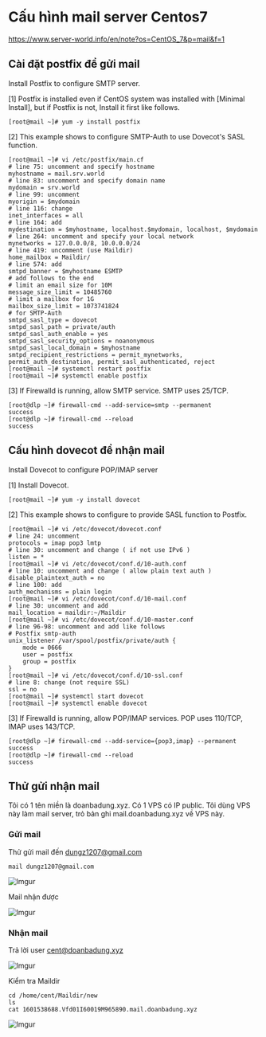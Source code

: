 # Cấu hình mail server Centos7

https://www.server-world.info/en/note?os=CentOS_7&p=mail&f=1

## Cài đặt postfix để gửi mail

 	
Install Postfix to configure SMTP server.

[1]	Postfix is installed even if CentOS system was installed with [Minimal Install], but if Postfix is not, Install it first like follows.

    [root@mail ~]# yum -y install postfix

[2]	This example shows to configure SMTP-Auth to use Dovecot's SASL function.

    [root@mail ~]# vi /etc/postfix/main.cf
    # line 75: uncomment and specify hostname
    myhostname = mail.srv.world
    # line 83: uncomment and specify domain name
    mydomain = srv.world
    # line 99: uncomment
    myorigin = $mydomain
    # line 116: change
    inet_interfaces = all
    # line 164: add
    mydestination = $myhostname, localhost.$mydomain, localhost, $mydomain
    # line 264: uncomment and specify your local network
    mynetworks = 127.0.0.0/8, 10.0.0.0/24
    # line 419: uncomment (use Maildir)
    home_mailbox = Maildir/
    # line 574: add
    smtpd_banner = $myhostname ESMTP
    # add follows to the end
    # limit an email size for 10M
    message_size_limit = 10485760
    # limit a mailbox for 1G
    mailbox_size_limit = 1073741824
    # for SMTP-Auth
    smtpd_sasl_type = dovecot
    smtpd_sasl_path = private/auth
    smtpd_sasl_auth_enable = yes
    smtpd_sasl_security_options = noanonymous
    smtpd_sasl_local_domain = $myhostname
    smtpd_recipient_restrictions = permit_mynetworks, permit_auth_destination, permit_sasl_authenticated, reject
    [root@mail ~]# systemctl restart postfix
    [root@mail ~]# systemctl enable postfix


[3]	If Firewalld is running, allow SMTP service. SMTP uses 25/TCP.


    [root@dlp ~]# firewall-cmd --add-service=smtp --permanent
    success
    [root@dlp ~]# firewall-cmd --reload
    success

## Cấu hình dovecot để nhận mail

 	
Install Dovecot to configure POP/IMAP server

[1]	Install Dovecot.

    [root@mail ~]# yum -y install dovecot

[2]	This example shows to configure to provide SASL function to Postfix.

    [root@mail ~]# vi /etc/dovecot/dovecot.conf
    # line 24: uncomment
    protocols = imap pop3 lmtp
    # line 30: uncomment and change ( if not use IPv6 )
    listen = *
    [root@mail ~]# vi /etc/dovecot/conf.d/10-auth.conf
    # line 10: uncomment and change ( allow plain text auth )
    disable_plaintext_auth = no
    # line 100: add
    auth_mechanisms = plain login
    [root@mail ~]# vi /etc/dovecot/conf.d/10-mail.conf
    # line 30: uncomment and add
    mail_location = maildir:~/Maildir
    [root@mail ~]# vi /etc/dovecot/conf.d/10-master.conf
    # line 96-98: uncomment and add like follows
    # Postfix smtp-auth
    unix_listener /var/spool/postfix/private/auth {
        mode = 0666
        user = postfix
        group = postfix
    }
    [root@mail ~]# vi /etc/dovecot/conf.d/10-ssl.conf
    # line 8: change (not require SSL)
    ssl = no
    [root@mail ~]# systemctl start dovecot
    [root@mail ~]# systemctl enable dovecot

[3]	If Firewalld is running, allow POP/IMAP services. POP uses 110/TCP, IMAP uses 143/TCP.


    [root@dlp ~]# firewall-cmd --add-service={pop3,imap} --permanent
    success
    [root@dlp ~]# firewall-cmd --reload
    success

## Thử gửi nhận mail

Tôi có 1 tên miền là doanbadung.xyz. Có 1 VPS có IP public. Tôi dùng VPS này làm mail server, trỏ bản ghi mail.doanbadung.xyz về VPS này.

### Gửi mail

Thử gửi mail đến dungz1207@gmail.com

    mail dungz1207@gmail.com

![Imgur](https://i.imgur.com/gVyyebb.png)

Mail nhận được

![Imgur](https://i.imgur.com/cDUTzzt.png)

### Nhận mail

Trả lời user cent@doanbadung.xyz

![Imgur](https://i.imgur.com/8w1Mter.png)

Kiểm tra Maildir

    cd /home/cent/Maildir/new
    ls
    cat 1601538688.Vfd01I60019M965890.mail.doanbadung.xyz

![Imgur](https://i.imgur.com/7tID7SZ.png)